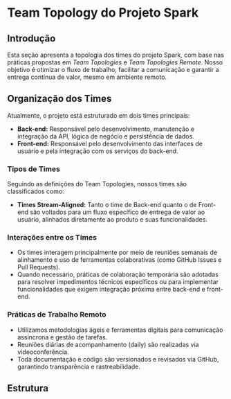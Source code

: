 # Team Topology do Projeto Spark

## Introdução

Esta seção apresenta a topologia dos times do projeto Spark, com base nas práticas propostas em *Team Topologies* e *Team Topologies Remote*. Nosso objetivo é otimizar o fluxo de trabalho, facilitar a comunicação e garantir a entrega contínua de valor, mesmo em ambiente remoto.

## Organização dos Times

Atualmente, o projeto está estruturado em dois times principais:

- **Back-end:** Responsável pelo desenvolvimento, manutenção e integração da API, lógica de negócio e persistência de dados.
- **Front-end:** Responsável pelo desenvolvimento das interfaces de usuário e pela integração com os serviços do back-end.

### Tipos de Times

Seguindo as definições do Team Topologies, nossos times são classificados como:

- **Times Stream-Aligned:** Tanto o time de Back-end quanto o de Front-end são voltados para um fluxo específico de entrega de valor ao usuário, alinhados diretamente ao produto e suas funcionalidades.

### Interações entre os Times

- Os times interagem principalmente por meio de reuniões semanais de alinhamento e uso de ferramentas colaborativas (como GitHub Issues e Pull Requests).
- Quando necessário, práticas de colaboração temporária são adotadas para resolver impedimentos técnicos específicos ou para implementar funcionalidades que exigem integração próxima entre back-end e front-end.

### Práticas de Trabalho Remoto

- Utilizamos metodologias ágeis e ferramentas digitais para comunicação assíncrona e gestão de tarefas.
- Reuniões diárias de acompanhamento (daily) são realizadas via videoconferência.
- Toda documentação e código são versionados e revisados via GitHub, garantindo transparência e rastreabilidade.

## Estrutura